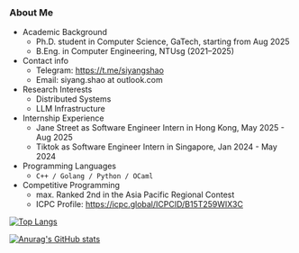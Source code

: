 ### About Me
- Academic Background
  - Ph.D. student in Computer Science, GaTech, starting from Aug 2025
  - B.Eng. in Computer Engineering, NTUsg (2021–2025)
- Contact info
  - Telegram: https://t.me/siyangshao
  - Email: siyang.shao at outlook.com
- Research Interests
  - Distributed Systems
  - LLM Infrastructure
- Internship Experience
  - Jane Street as Software Engineer Intern in Hong Kong, May 2025 - Aug 2025
  - Tiktok as Software Engineer Intern in Singapore, Jan 2024 - May 2024
- Programming Languages
  - `C++ / Golang / Python / OCaml`
- Competitive Programming
  - max. Ranked 2nd in the Asia Pacific Regional Contest
  - ICPC Profile: https://icpc.global/ICPCID/B15T259WIX3C

[![Top Langs](https://github-readme-stats.vercel.app/api/top-langs/?username=SiyangShao&hide=javascript,html,css)](https://github.com/anuraghazra/github-readme-stats)

[![Anurag's GitHub stats](https://github-readme-stats-git-masterorgs-github-readme-stats-team.vercel.app/api?username=SiyangShao&include_orgs=true)](https://github.com/anuraghazra/github-readme-stats)

